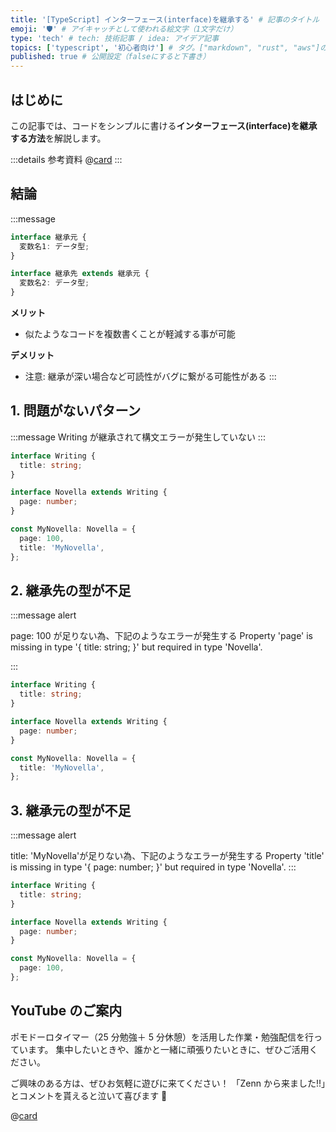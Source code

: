 ```yaml
---
title: '[TypeScript] インターフェース(interface)を継承する' # 記事のタイトル
emoji: '🛡' # アイキャッチとして使われる絵文字（1文字だけ）
type: 'tech' # tech: 技術記事 / idea: アイデア記事
topics: ['typescript', '初心者向け'] # タグ。["markdown", "rust", "aws"]のように指定する
published: true # 公開設定（falseにすると下書き）
---
```


## はじめに

この記事では、コードをシンプルに書ける**インターフェース(interface)を継承する方法**を解説します。

:::details 参考資料
@[card](https://www.oreilly.co.jp/books/9784814400362/)
:::

## 結論

:::message

```ts
interface 継承元 {
  変数名1: データ型;
}

interface 継承先 extends 継承元 {
  変数名2: データ型;
}
```

**メリット**

- 似たようなコードを複数書くことが軽減する事が可能

**デメリット**

- 注意: 継承が深い場合など可読性がバグに繋がる可能性がある
  :::

## 1. 問題がないパターン

:::message
Writing が継承されて構文エラーが発生していない
:::

```ts
interface Writing {
  title: string;
}

interface Novella extends Writing {
  page: number;
}

const MyNovella: Novella = {
  page: 100,
  title: 'MyNovella',
};
```

## 2. 継承先の型が不足

:::message alert

page: 100 が足りない為、下記のようなエラーが発生する
Property 'page' is missing in type '{ title: string; }' but required in type 'Novella'.

:::

```ts
interface Writing {
  title: string;
}

interface Novella extends Writing {
  page: number;
}

const MyNovella: Novella = {
  title: 'MyNovella',
};
```

## 3. 継承元の型が不足

:::message alert

title: 'MyNovella'が足りない為、下記のようなエラーが発生する
Property 'title' is missing in type '{ page: number; }' but required in type 'Novella'.
:::

```ts
interface Writing {
  title: string;
}

interface Novella extends Writing {
  page: number;
}

const MyNovella: Novella = {
  page: 100,
};
```

## YouTube のご案内

ポモドーロタイマー（25 分勉強＋ 5 分休憩）を活用した作業・勉強配信を行っています。
集中したいときや、誰かと一緒に頑張りたいときに、ぜひご活用ください。

ご興味のある方は、ぜひお気軽に遊びに来てください！
「Zenn から来ました!!」とコメントを貰えると泣いて喜びます 🤣

@[card](https://www.youtube.com/@aew2sbee)
